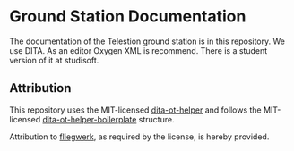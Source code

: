# Ground Station Documentation

The documentation of the Telestion ground station is in this repository. 
We use DITA. 
As an editor Oxygen XML is recommend.
There is a student version of it at studisoft.

## Attribution
This repository uses the MIT-licensed [dita-ot-helper](https://github.com/fliegwerk/dita-ot-helper) and follows the MIT-licensed [dita-ot-helper-boilerplate](https://github.com/fliegwerk/dita-ot-helper-boilerplate) structure.

Attribution to [fliegwerk](https://github.com/fliegwerk), as required by the license, is hereby provided.